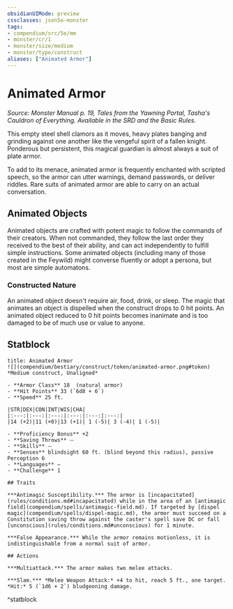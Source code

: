 ```yaml
---
obsidianUIMode: preview
cssclasses: json5e-monster
tags:
- compendium/src/5e/mm
- monster/cr/1
- monster/size/medium
- monster/type/construct
aliases: ["Animated Armor"]
---
```

# Animated Armor
*Source: Monster Manual p. 19, Tales from the Yawning Portal, Tasha's Cauldron of Everything. Available in the SRD and the Basic Rules.*  

This empty steel shell clamors as it moves, heavy plates banging and grinding against one another like the vengeful spirit of a fallen knight. Ponderous but persistent, this magical guardian is almost always a suit of plate armor.

To add to its menace, animated armor is frequently enchanted with scripted speech, so the armor can utter warnings, demand passwords, or deliver riddles. Rare suits of animated armor are able to carry on an actual conversation.

## Animated Objects

Animated objects are crafted with potent magic to follow the commands of their creators. When not commanded, they follow the last order they received to the best of their ability, and can act independently to fulfill simple instructions. Some animated objects (including many of those created in the Feywild) might converse fluently or adopt a persona, but most are simple automatons.

### Constructed Nature

An animated object doesn't require air, food, drink, or sleep. The magic that animates an object is dispelled when the construct drops to 0 hit points. An animated object reduced to 0 hit points becomes inanimate and is too damaged to be of much use or value to anyone.

## Statblock

```ad-statblock
title: Animated Armor
![](compendium/bestiary/construct/token/animated-armor.png#token)
*Medium construct, Unaligned*

- **Armor Class** 18  (natural armor)
- **Hit Points** 33 (`6d8 + 6`)
- **Speed** 25 ft.

|STR|DEX|CON|INT|WIS|CHA|
|:---:|:---:|:---:|:---:|:---:|:---:|
|14 (+2)|11 (+0)|13 (+1)| 1 (-5)| 3 (-4)| 1 (-5)|

- **Proficiency Bonus** +2
- **Saving Throws** ⏤
- **Skills** ⏤
- **Senses** blindsight 60 ft. (blind beyond this radius), passive Perception 6
- **Languages** —
- **Challenge** 1

## Traits

***Antimagic Susceptibility.*** The armor is [incapacitated](rules/conditions.md#incapacitated) while in the area of an [antimagic field](compendium/spells/antimagic-field.md). If targeted by [dispel magic](compendium/spells/dispel-magic.md), the armor must succeed on a Constitution saving throw against the caster's spell save DC or fall [unconscious](rules/conditions.md#unconscious) for 1 minute.

***False Appearance.*** While the armor remains motionless, it is indistinguishable from a normal suit of armor.

## Actions

***Multiattack.*** The armor makes two melee attacks.

***Slam.*** *Melee Weapon Attack:* +4 to hit, reach 5 ft., one target. *Hit:* 5 (`1d6 + 2`) bludgeoning damage.
```
^statblock